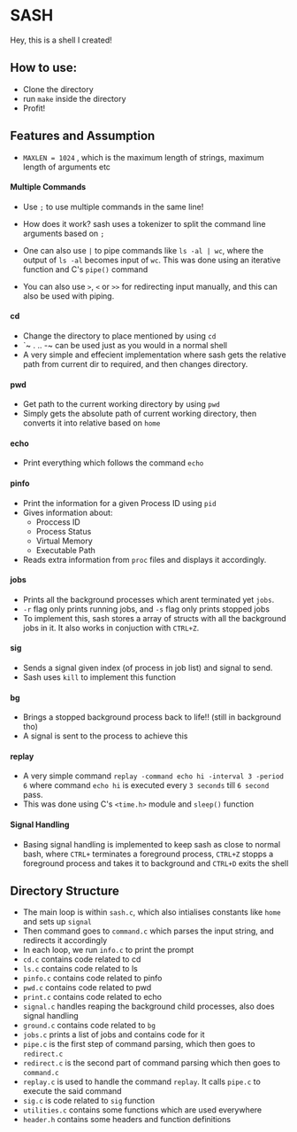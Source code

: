 # SASH

Hey, this is a shell I created!

## How to use:

- Clone the directory
- run `make` inside the directory
- Profit!

## Features and Assumption

* `MAXLEN = 1024` , which is the maximum length of strings, maximum length of arguments etc


#### Multiple Commands

* Use `;` to use multiple commands in the same line!
* How does it work? sash uses a tokenizer to split the command line arguments based on `;`

* One can also use `|` to pipe commands like `ls -al | wc`, where the output of `ls -al` becomes input of `wc`. This was done using an iterative function and C's `pipe()` command

* You can also use `>`, `<` or `>>` for redirecting input manually, and this can also be used with piping.

#### cd 

* Change the directory to place mentioned by using `cd`
* `~ . .. -~ can be used just as you would in a normal shell
* A very simple and effecient implementation where sash gets the relative path from current dir to required, and then changes directory. 

#### pwd

* Get path to the current working directory by using `pwd`
* Simply gets the absolute path of current working directory, then converts it into relative based on `home`

#### echo

* Print everything which follows the command `echo`

#### pinfo

* Print the information for a given Process ID using `pid`
* Gives information about:
    - Proccess ID
    - Process Status
    - Virtual Memory
    - Executable Path
* Reads extra information from `proc` files and displays it accordingly. 

#### jobs

* Prints all the background processes which arent terminated yet `jobs`.
* `-r` flag only prints running jobs, and `-s` flag only prints stopped jobs
* To implement this, sash stores a array of structs with all the background jobs in it. It also works in conjuction with `CTRL+Z`. 

#### sig

* Sends a signal given index (of process in job list) and signal to send.
* Sash uses `kill` to implement this function

#### bg

* Brings a stopped background process back to life!! (still in background tho)
* A signal is sent to the process to achieve this

#### replay

* A very simple command `replay -command echo hi -interval 3 -period 6` where command `echo hi` is executed every `3 seconds` till `6 second` pass.
* This was done using C's `<time.h>` module and `sleep()` function

#### Signal Handling

* Basing signal handling is implemented to keep sash as close to normal bash, where `CTRL+` terminates a foreground process, `CTRL+Z` stopps a foreground process and takes it to background and `CTRL+D` exits the shell

## Directory Structure

* The main loop is within `sash.c`, which also intialises constants like `home` and sets up `signal`
* Then command goes to `command.c` which parses the input string, and redirects it accordingly 
* In each loop, we run `info.c` to print the prompt
* `cd.c` contains code related to cd
* `ls.c` contains code related to ls
* `pinfo.c` contains code related to pinfo
* `pwd.c` contains code related to pwd
* `print.c` contains code related to echo
* `signal.c` handles reaping the background child processes, also does signal handling
* `ground.c` contains code related to `bg`
* `jobs.c` prints a list of jobs and contains code for it
* `pipe.c` is the first step of command parsing, which then goes to `redirect.c`
* `redirect.c` is the second part of command parsing which then goes to `command.c`
* `replay.c` is used to handle the command `replay`. It calls `pipe.c` to execute the said command
* `sig.c` is code related to `sig` function
* `utilities.c` contains some functions which are used everywhere
* `header.h` contains some headers and function definitions
